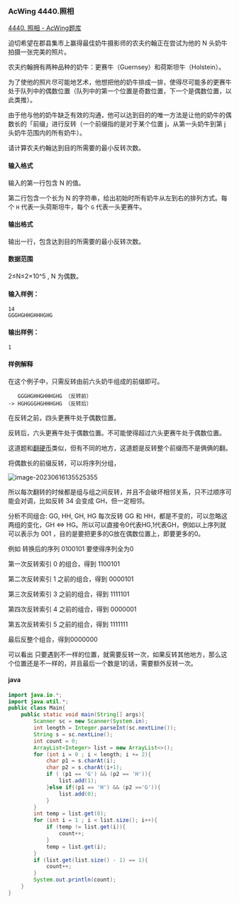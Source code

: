 ### AcWing 4440.照相

[4440. 照相 - AcWing题库](https://www.acwing.com/problem/content/4443/)

迫切希望在郡县集市上赢得最佳奶牛摄影师的农夫约翰正在尝试为他的 N 头奶牛拍摄一张完美的照片。

农夫约翰拥有两种品种的奶牛：更赛牛（Guernsey）和荷斯坦牛（Holstein）。

为了使他的照片尽可能地艺术，他想把他的奶牛排成一排，使得尽可能多的更赛牛处于队列中的偶数位置（队列中的第一个位置是奇数位置，下一个是偶数位置，以此类推）。

由于他与他的奶牛缺乏有效的沟通，他可以达到目的的唯一方法是让他的奶牛的偶数长的「前缀」进行反转（一个前缀指的是对于某个位置 j，从第一头奶牛到第 j 头奶牛范围内的所有奶牛）。

请计算农夫约翰达到目的所需要的最小反转次数。

#### 输入格式

输入的第一行包含 N 的值。

第二行包含一个长为 N 的字符串，给出初始时所有奶牛从左到右的排列方式。每个 `H` 代表一头荷斯坦牛，每个 `G` 代表一头更赛牛。

#### 输出格式

输出一行，包含达到目的所需要的最小反转次数。

#### 数据范围

2≤N≤2×10^5 , N 为偶数。

#### 输入样例：

```
14
GGGHGHHGHHHGHG
```

#### 输出样例：

```
1
```

#### 样例解释

在这个例子中，只需反转由前六头奶牛组成的前缀即可。

```
   GGGHGHHGHHHGHG （反转前）
-> HGHGGGHGHHHGHG （反转后）
```

在反转之前，四头更赛牛处于偶数位置。

反转后，六头更赛牛处于偶数位置。不可能使得超过六头更赛牛处于偶数位置。

这道题和[翻硬币](https://www.acwing.com/activity/content/19/)类似，但有不同的地方，这道题是反转整个前缀而不是俩俩的翻。

将偶数长的前缀反转，可以将序列分组，

![image-20230616135525355](C:\Users\23694\AppData\Roaming\Typora\typora-user-images\image-20230616135525355.png)

所以每次翻转的时候都是组与组之间反转，并且不会破坏相邻关系，只不过顺序可能会对调，比如反转 34 会变成 GH，但一定相邻。

分析不同组合: GG, HH, GH, HG 每次反转 GG 和 HH，都是不变的，可以忽略这两组的变化，GH <=> HG。所以可以直接令0代表HG,1代表GH，例如以上序列就可以表示为 001 ，目的是要把更多的G放在偶数位置上，即要更多的0。

例如 转换后的序列 0100101 要使得序列全为0

第一次反转索引 0 的组合，得到 1100101

第二次反转索引 1 之前的组合，得到 0000101

第三次反转索引 3 之前的组合，得到 1111101

第四次反转索引 4 之前的组合，得到 0000001

第五次反转索引 5 之前的组合，得到 1111111

最后反整个组合，得到0000000

可以看出 只要遇到不一样的位置，就需要反转一次，如果反转其他地方，那么这个位置还是不一样的，并且最后一个数是1的话，需要额外反转一次。

#### java

```java
import java.io.*;
import java.util.*;
public class Main{
    public static void main(String[] args){
        Scanner sc = new Scanner(System.in);
        int length = Integer.parseInt(sc.nextLine());
        String s = sc.nextLine();
        int count = 0;
        ArrayList<Integer> list = new ArrayList<>();
        for (int i = 0 ; i < length; i += 2){
            char p1 = s.charAt(i);
            char p2 = s.charAt(i+1);
            if ( (p1 == 'G') && (p2 == 'H')){
                list.add(1);
            }else if((p1 == 'H') && (p2 =='G')){
                list.add(0);
            }
        }
        int temp = list.get(0);
        for (int i = 1 ; i < list.size(); i++){
            if (temp != list.get(i)){
                count++;
            }
            temp = list.get(i);
        }
        if (list.get(list.size() - 1) == 1){
            count++;
        }
        System.out.println(count);
    }
}
```

